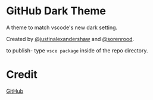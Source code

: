 # GitHub Dark Theme
A theme to match vscode's new dark setting. 

Created by [@justinalexandershaw](https://github.com/justinalexandershaw) and [@sorenrood](https://github.com/sorenrood).

to publish- type `vsce package` inside of the repo directory.

# Credit
[GitHub](https://github.com/github)
